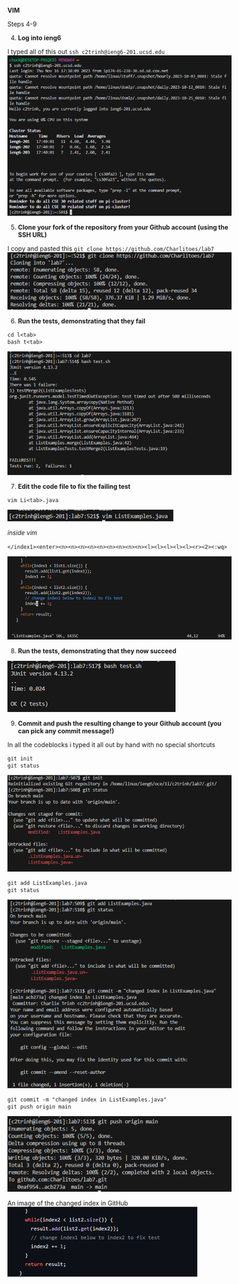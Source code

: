 **VIM**


Steps 4-9


4) **Log into ieng6**


I typed all of this out `ssh c2trinh@ieng6-201.ucsd.edu`
![insert](lab4_step_4.png)


5) **Clone your fork of the repository from your Github account (using the SSH URL)**


I copy and pasted this `git clone https://github.com/Charlitoes/lab7`
![insert](lab4_step_5.png)


6) **Run the tests, demonstrating that they fail**


```
cd l<tab>
bash t<tab>
```
![insert](lab4_step_6.png)


7) **Edit the code file to fix the failing test**


```
vim Li<tab>.java
```
![insert](lab4_step_7p2.png)


*inside vim*


`</index1><enter><n><n><n><n><n><n><n><n><n><l><l><l><l><l><r><2><:wq>`


![insert](lab4_step_7.png)


8) **Run the tests, demonstrating that they now succeed**


<up><up><up><enter>
![insert](lab4_step_8.png)


9) **Commit and push the resulting change to your Github account (you can pick any commit message!)**


In all the codeblocks i typed it all out by hand with no special shortcuts


```
git init
git status
```
![insert](lab4_step_9p1.png)


```
git add ListExamples.java
git status
```
![insert](lab4_step_9p2.png)


```
git commit -m "changed index in ListExamples.java"
git push origin main
```
![insert](lab4_step_9p3.png)



An image of the changed index in GitHub
![insert](lab4_step_9p4.png)






